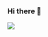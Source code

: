 ### Hi there 👋



<img src="https://img.shields.io/badge/JAVA-green??style=for-the-badge&logo=appveyor&logo=java&logoColor=white"/>
